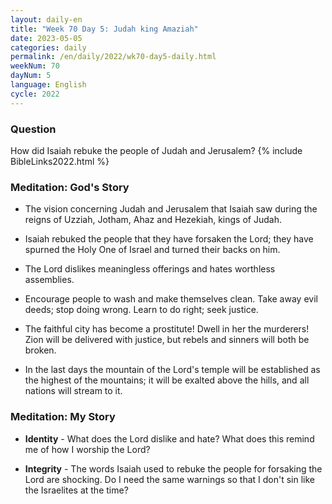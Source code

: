```yaml
---
layout: daily-en
title: "Week 70 Day 5: Judah king Amaziah"
date: 2023-05-05
categories: daily
permalink: /en/daily/2022/wk70-day5-daily.html
weekNum: 70
dayNum: 5
language: English
cycle: 2022
---
```

### Question     
How did Isaiah rebuke the people of Judah and Jerusalem?
{% include BibleLinks2022.html %}

### Meditation: God's Story   
+ The vision concerning Judah and Jerusalem that Isaiah saw during the reigns of Uzziah, Jotham, Ahaz and Hezekiah, kings of Judah. 

+ Isaiah rebuked the people that they have forsaken the Lord; they have spurned the Holy One of Israel and turned their backs on him. 

+ The Lord dislikes meaningless offerings and hates worthless assemblies. 

+ Encourage people to wash and make themselves clean. Take away evil deeds; stop doing wrong. Learn to do right; seek justice. 

+ The faithful city has become a prostitute! Dwell in her the murderers! Zion will be delivered with justice, but rebels and sinners will both be broken. 

+ In the last days the mountain of the Lord's temple will be established as the highest of the mountains; it will be exalted above the hills, and all nations will stream to it. 

### Meditation: My Story   
+ **Identity** - What does the Lord dislike and hate? What does this remind me of how I worship the Lord? 

+ **Integrity** - The words Isaiah used to rebuke the people for forsaking the Lord are shocking. Do I need the same warnings so that I don't sin like the Israelites at the time? 
